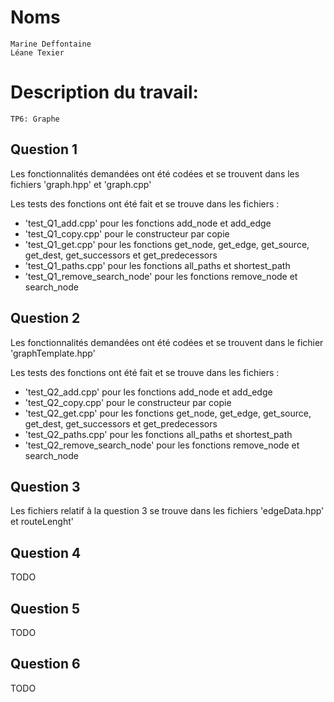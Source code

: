 # Noms

	Marine Deffontaine  
	Léane Texier  

# Description du travail:

    TP6: Graphe

## Question 1

Les fonctionnalités demandées ont été codées et se trouvent dans les fichiers 'graph.hpp' et 'graph.cpp'  

Les tests des fonctions ont été fait et se trouve dans les fichiers :  
- 'test_Q1_add.cpp' pour les fonctions add_node et add_edge  
- 'test_Q1_copy.cpp' pour le constructeur par copie  
- 'test_Q1_get.cpp' pour les fonctions get_node, get_edge, get_source, get_dest, get_successors et get_predecessors  
- 'test_Q1_paths.cpp' pour les fonctions all_paths et shortest_path  
- 'test_Q1_remove_search_node' pour les fonctions remove_node et search_node  

## Question 2

Les fonctionnalités demandées ont été codées et se trouvent dans le fichier 'graphTemplate.hpp'

Les tests des fonctions ont été fait et se trouve dans les fichiers :  
- 'test_Q2_add.cpp' pour les fonctions add_node et add_edge  
- 'test_Q2_copy.cpp' pour le constructeur par copie  
- 'test_Q2_get.cpp' pour les fonctions get_node, get_edge, get_source, get_dest, get_successors et get_predecessors  
- 'test_Q2_paths.cpp' pour les fonctions all_paths et shortest_path  
- 'test_Q2_remove_search_node' pour les fonctions remove_node et search_node  


## Question 3

Les fichiers relatif à la question 3 se trouve dans les fichiers 'edgeData.hpp' et routeLenght'

## Question 4

TODO

## Question 5

TODO

## Question 6

TODO

